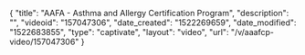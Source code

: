 {
    "title": "AAFA - Asthma and Allergy Certification Program",
    "description": "",
    "videoid": "157047306",
    "date_created": "1522269659",
    "date_modified": "1522683855",
    "type": "captivate",
    "layout": "video",
    "url": "\/v\/aaafcp-video\/157047306"
}